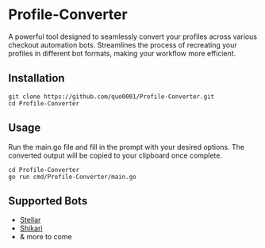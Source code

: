 # Profile-Converter

A powerful tool designed to seamlessly convert your profiles across various checkout automation bots. Streamlines the process of recreating your profiles in different bot formats, making your workflow more efficient.

## Installation

```
git clone https://github.com/quo0001/Profile-Converter.git
cd Profile-Converter
```

## Usage

Run the main.go file and fill in the prompt with your desired options. The converted output will be copied to your clipboard once complete.

```
cd Profile-Converter
go run cmd/Profile-Converter/main.go
```

## Supported Bots

- [Stellar](https://stellaraio.com/)
- [Shikari](https://shikari.tech/)
- & more to come
